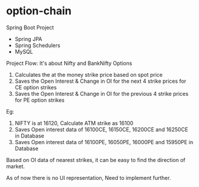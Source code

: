# option-chain

Spring Boot Project
  - Spring JPA
  - Spring Schedulers
  - MySQL

Project Flow: 
It's about Nifty and BankNifty Options 
1. Calculates the at the money strike price based on spot price
2. Saves the Open Interest & Change in OI for the next 4 strike prices for CE option strikes
3. Saves the Open Interest & Change in OI for the previous 4 strike prices for PE option strikes

Eg: 
1. NIFTY is at 16120, Calculate ATM strike as 16100
2. Saves Open interest data of 16100CE, 16150CE, 16200CE and 16250CE in Database
3. Saves Open interest data of 16100PE, 16050PE, 16000PE and 15950PE in Database

Based on OI data of nearest strikes, it can be easy to find the direction of market.

As of now there is no UI representation, Need to implement further.

